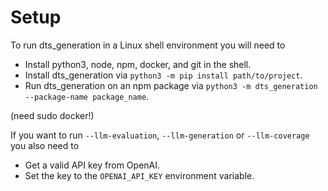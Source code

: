 # Setup

To run dts_generation in a Linux shell environment you will need to
- Install python3, node, npm, docker, and git in the shell.
- Install dts_generation via `python3 -m pip install path/to/project`.
- Run dts_generation on an npm package via `python3 -m dts_generation --package-name package_name`.

(need sudo docker!)

If you want to run `--llm-evaluation`, `--llm-generation` or `--llm-coverage` you also need to
- Get a valid API key from OpenAI.
- Set the key to the `OPENAI_API_KEY` environment variable.